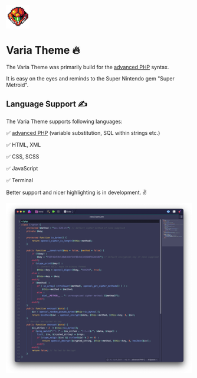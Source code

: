 ![Varia Theme Logo](https://github.com/dennisosaj/variatheme.novaextension/blob/main/Images/thumb.png?raw=true) 

# Varia Theme 🔥

The Varia Theme was primarily build for the [advanced PHP](https://github.com/dennisosaj/advancedphp.novaextension) syntax.

It is easy on the eyes and reminds to the Super Nintendo gem "Super Metroid".

## Language Support ✍️

The Varia Theme supports following languages:

✅ [advanced PHP](https://github.com/dennisosaj/advancedphp.novaextension) (variable substitution, SQL within strings etc.)

✅ HTML, XML

✅ CSS, SCSS

✅ JavaScript

✅ Terminal

Better support and nicer highlighting is in development. ✌️

![PHP Highlighting](https://github.com/dennisosaj/variatheme.novaextension/blob/main/Images/php.png?raw=true)